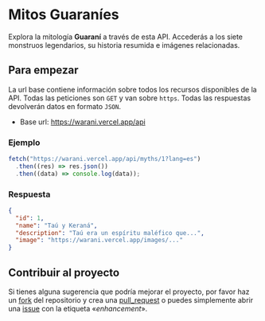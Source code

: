 # Mitos Guaraníes

Explora la mitología **Guaraní** a través de esta API. Accederás a los siete monstruos legendarios, su historia resumida e imágenes relacionadas.

## Para empezar

La url base contiene información sobre todos los recursos disponibles de la API. Todas las peticiones son `GET` y van sobre `https`. Todas las respuestas devolverán datos en formato `JSON`.

- Base url: https://warani.vercel.app/api

### Ejemplo

```js
fetch("https://warani.vercel.app/api/myths/1?lang=es")
  .then((res) => res.json())
  .then((data) => console.log(data));
```

### Respuesta

```json
{
  "id": 1,
  "name": "Taú y Keraná",
  "description": "Taú era un espíritu maléfico que...",
  "image": "https://warani.vercel.app/images/..."
}
```

## Contribuir al proyecto

Si tienes alguna sugerencia que podría mejorar el proyecto, por favor haz un [fork] del repositorio y crea una [pull_request] o puedes simplemente abrir una [issue] con la etiqueta «_enhancement_».

[fork]: https://github.com/emrocode/guarani-myths-api/fork
[pull_request]: https://github.com/emrocode/guarani-myths-api/pulls
[issue]: https://github.com/emrocode/guarani-myths-api/issues
